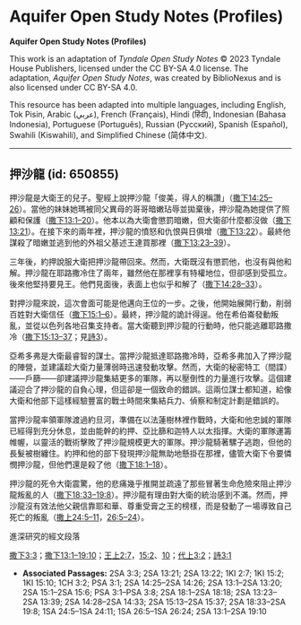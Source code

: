 # Aquifer Open Study Notes (Profiles)

**Aquifer Open Study Notes (Profiles)**

This work is an adaptation of *Tyndale Open Study Notes* © 2023 Tyndale House Publishers, licensed under the CC BY\-SA 4\.0 license. The adaptation, *Aquifer Open Study Notes*, was created by BiblioNexus and is also licensed under CC BY\-SA 4\.0\.

This resource has been adapted into multiple languages, including English, Tok Pisin, Arabic (عربي), French (Français), Hindi (हिंदी), Indonesian (Bahasa Indonesia), Portuguese (Português), Russian (Русский), Spanish (Español), Swahili (Kiswahili), and Simplified Chinese (简体中文).



--------------------------------

## 押沙龍 (id: 650855)

押沙龍是大衛王的兒子。聖經上說押沙龍「俊美，得人的稱讚」（[撒下14:25–26](https://ref.ly/2Sam14:25-2Sam14:26)）。當他的妹妹她瑪被同父異母的哥哥暗嫩玷辱並拋棄後，押沙龍為她提供了照顧和保護（[撒下13:1–20](https://ref.ly/2Sam13:1-2Sam13:20)）。他本以為大衛會懲罰暗嫩，但大衛卻什麼都沒做（[撒下13:21](https://ref.ly/2Sam13:21)）。在接下來的兩年裡，押沙龍的憤怒和仇恨與日俱增（[撒下13:22](https://ref.ly/2Sam13:22)）。最終他謀殺了暗嫩並逃到他的外祖父基述王達買那裡（[撒下13:23–39](https://ref.ly/2Sam13:23-2Sam13:39)）。

三年後，約押說服大衛把押沙龍帶回來。然而，大衛既沒有懲罰他，也沒有與他和解。押沙龍在耶路撒冷住了兩年，雖然他在那裡享有特權地位，但卻感到受孤立。後來他堅持要見王。他們見面後，表面上也似乎和解了（[撒下14:28–33](https://ref.ly/2Sam14:28-2Sam14:33)）。

對押沙龍來說，這次會面可能是他邁向王位的一步。之後，他開始展開行動，削弱百姓對大衛信任（[撒下15:1–6](https://ref.ly/2Sam15:1-2Sam15:6)）。最終，押沙龍的詭計得逞。他在希伯崙發動叛亂，並從以色列各地召集支持者。當大衛聽到押沙龍的行動時，他只能逃離耶路撒冷（[撒下15:13–37](https://ref.ly/2Sam15:13-2Sam15:37)；見[詩3](https://ref.ly/Ps3:1-Ps3:8)）。

亞希多弗是大衛最睿智的謀士。當押沙龍抵達耶路撒冷時，亞希多弗加入了押沙龍的陣營，並建議趁大衛力量薄弱時迅速發動攻擊。然而，大衛的秘密特工（間諜）——戶篩——卻建議押沙龍集結更多的軍隊，再以壓倒性的力量進行攻擊。這個建議迎合了押沙龍的自負心理，但這卻是一個致命的錯誤。這兩位謀士都知道，給像大衛和他部下這樣經驗豐富的戰士時間來集結兵力、偵察和制定計劃是錯誤的。

當押沙龍率領軍隊渡過約旦河，準備在以法蓮樹林裡作戰時，大衛和他忠誠的軍隊已經得到充分休息，並由能幹的約押、亞比篩和迦特人以太指揮。大衛的軍隊運籌帷幄，以靈活的戰術擊敗了押沙龍規模更大的軍隊。押沙龍騎著騾子逃跑，但他的長髮被樹纏住。約押和他的部下發現押沙龍無助地懸掛在那裡，儘管大衛下令要憐憫押沙龍，但他們還是殺了他（[撒下18:1–18](https://ref.ly/2Sam18:1-2Sam18:18)）。

押沙龍的死令大衛震驚，他的悲痛幾乎推開並疏遠了那些冒著生命危險來阻止押沙龍叛亂的人（[撒下18:33–19:8](https://ref.ly/2Sam18:33-2Sam19:8)）。押沙龍有理由對大衛的統治感到不滿。然而，押沙龍沒有效法他父親信靠耶和華、尊重受膏之王的榜樣，而是發動了一場導致自己死亡的叛亂（[撒上24:5–11](https://ref.ly/1Sam24:5-1Sam24:11)，[26:5–24](https://ref.ly/1Sam26:5-1Sam26:24)）。

進深研究的經文段落

[撒下3:3](https://ref.ly/2Sam3:3)；[撒下13:1–19:10](https://ref.ly/2Sam13:1-2Sam19:10)；[王上2:7](https://ref.ly/1Kgs2:7)，[15:2](https://ref.ly/1Kgs15:2)、[10](https://ref.ly/1Kgs15:10)；[代上3:2](https://ref.ly/1Chr3:2)；[詩3:1](https://ref.ly/Ps3:1)

* **Associated Passages:** 2SA 3:3; 2SA 13:21; 2SA 13:22; 1KI 2:7; 1KI 15:2; 1KI 15:10; 1CH 3:2; PSA 3:1; 2SA 14:25–2SA 14:26; 2SA 13:1–2SA 13:20; 2SA 15:1–2SA 15:6; PSA 3:1–PSA 3:8; 2SA 18:1–2SA 18:18; 2SA 13:23–2SA 13:39; 2SA 14:28–2SA 14:33; 2SA 15:13–2SA 15:37; 2SA 18:33–2SA 19:8; 1SA 24:5–1SA 24:11; 1SA 26:5–1SA 26:24; 2SA 13:1–2SA 19:10

